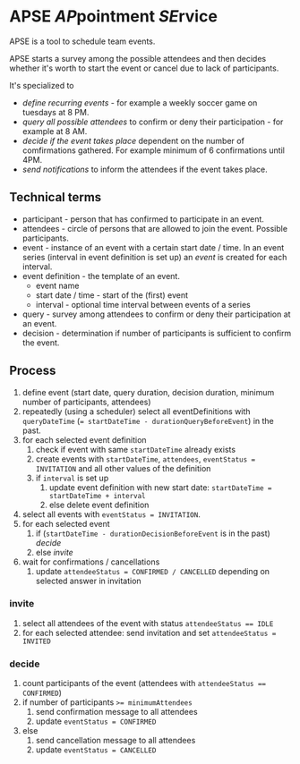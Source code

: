 # APSE *AP*pointment *SE*rvice

APSE is a tool to schedule team events. 

APSE starts a survey among the possible attendees and then decides
whether it's worth to start the event or cancel due to lack of participants.

It's specialized to
* _define recurring events_ - for example a weekly soccer game on tuesdays at 8 PM.
* _query all possible attendees_ to confirm or deny their participation - for example at 8 AM.
* _decide if the event takes place_ dependent on the number of comfirmations gathered. For example minimum of 6 confirmations until 4PM.
* _send notifications_ to inform the attendees if the event takes place.

## Technical terms
* participant - person that has confirmed to participate in an event.
* attendees - circle of persons that are allowed to join the event. Possible participants.
* event - instance of an event with a certain start date / time. In an event series (interval in event definition is set up)
  an _event_ is created for each interval.
* event definition - the template of an event.
    * event name
    * start date / time - start of the (first) event
    * interval - optional time interval between events of a series
* query - survey among attendees to confirm or deny their participation at an event.
* decision - determination if number of participants is sufficient to confirm the event.

## Process

1. define event (start date, query duration, decision duration, minimum number of participants, attendees)
2. repeatedly (using a scheduler) select all eventDefinitions with `queryDateTime` (`= startDateTime - durationQueryBeforeEvent`) in the past.
3. for each selected event definition
    1. check if event with same `startDateTime` already exists
    2. create events with `startDateTime`, `attendees`, `eventStatus = INVITATION` and all other values of the definition
    3. if `interval` is set up
        1. update event definition with new start date: `startDateTime = startDateTime + interval`
        2. else delete event definition
4. select all events with `eventStatus = INVITATION`.
5. for each selected event
    1. if (`startDateTime - durationDecisionBeforeEvent` is in the past)
       _decide_
    2. else 
       _invite_
6. wait for confirmations / cancellations
    1. update `attendeeStatus = CONFIRMED / CANCELLED` depending on selected answer in invitation

### invite
1. select all attendees of the event with status `attendeeStatus == IDLE`
2. for each selected attendee: send invitation and set `attendeeStatus = INVITED`

### decide
1. count participants of the event (attendees with `attendeeStatus == CONFIRMED`)
2. if number of participants `>= minimumAttendees`
    1. send confirmation message to all attendees
    2. update `eventStatus = CONFIRMED`
3. else
    1. send cancellation message to all attendees
    2. update `eventStatus = CANCELLED`
